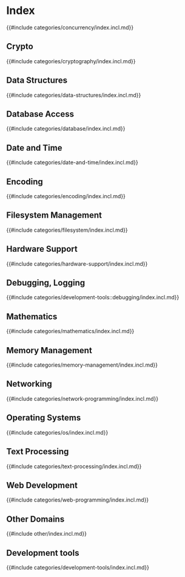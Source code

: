 # Index

{{#include categories/concurrency/index.incl.md}}

## Crypto

{{#include categories/cryptography/index.incl.md}}

## Data Structures

{{#include categories/data-structures/index.incl.md}}

## Database Access

{{#include categories/database/index.incl.md}}

## Date and Time

{{#include categories/date-and-time/index.incl.md}}

## Encoding

{{#include categories/encoding/index.incl.md}}

## Filesystem Management

{{#include categories/filesystem/index.incl.md}}

## Hardware Support

{{#include categories/hardware-support/index.incl.md}}

## Debugging, Logging

{{#include categories/development-tools::debugging/index.incl.md}}

## Mathematics

{{#include categories/mathematics/index.incl.md}}

## Memory Management

{{#include categories/memory-management/index.incl.md}}

## Networking

{{#include categories/network-programming/index.incl.md}}

## Operating Systems

{{#include categories/os/index.incl.md}}

## Text Processing

{{#include categories/text-processing/index.incl.md}}

## Web Development

{{#include categories/web-programming/index.incl.md}}

## Other Domains

{{#include other/index.incl.md}}

## Development tools

{{#include categories/development-tools/index.incl.md}}
